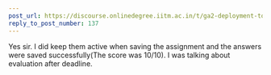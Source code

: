 ```yaml
---
post_url: https://discourse.onlinedegree.iitm.ac.in/t/ga2-deployment-tools-discussion-thread-tds-jan-2025/161120/148
reply_to_post_number: 137
---
```

Yes sir. I did keep them active when saving the assignment and the answers were saved successfully(The score was 10/10). I was talking about evaluation after deadline.